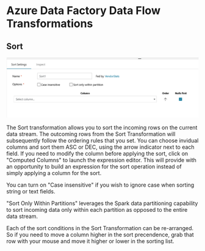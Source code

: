 
# Azure Data Factory Data Flow Transformations

## Sort

![Sort settings](../images/sort.png "Sort")

The Sort transformation allows you to sort the incoming rows on the current data stream. The outcoming rows from the Sort Transformation will subsequently follow the ordering rules that you set. You can choose invidual columns and sort them ASC or DEC, using the arrow indicator next to each field. If you need to modify the column before applying the sort, click on "Computed Columns" to launch the expression editor. This will provide with an opportunity to build an expression for the sort operation instead of simply applying a column for the sort.

You can turn on "Case insensitive" if you wish to ignore case when sorting string or text fields.

"Sort Only Within Partitions" leverages the Spark data partitioning capability to sort incoming data only within each partition as opposed to the entire data stream.

Each of the sort conditions in the Sort Transformation can be re-arranged. So if you need to move a column higher in the sort precendence, grab that row with your mouse and move it higher or lower in the sorting list.
